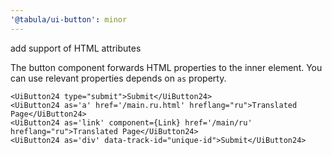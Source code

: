 ```yaml
---
'@tabula/ui-button': minor
---
```


add support of HTML attributes

The button component forwards HTML properties to the inner element. You can use relevant properties depends on `as`
property.

```tsx
<UiButton24 type="submit">Submit</UiButton24>
<UiButton24 as='a' href='/main.ru.html' hreflang="ru">Translated Page</UiButton24>
<UiButton24 as='link' component={Link} href='/main/ru' hreflang="ru">Translated Page</UiButton24>
<UiButton24 as='div' data-track-id="unique-id">Submit</UiButton24>
```
